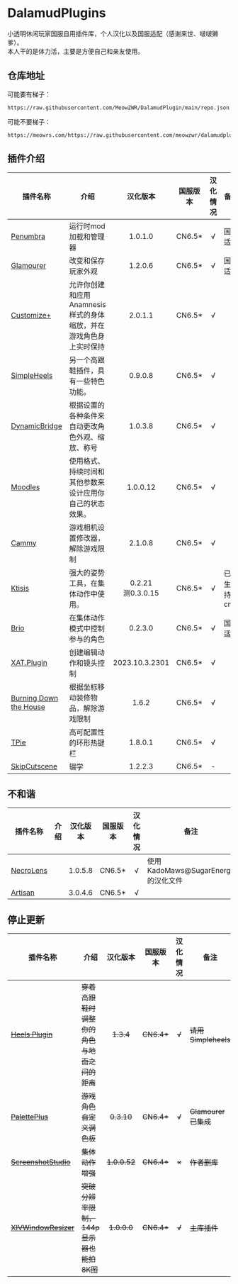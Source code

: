 # DalamudPlugins
小透明休闲玩家国服自用插件库，个人汉化以及国服适配（感谢来世、啵啵獭爹）。\
本人干的是体力活，主要是方便自己和亲友使用。
## 仓库地址
可能要有梯子：
```
https://raw.githubusercontent.com/MeowZWR/DalamudPlugin/main/repo.json
```
可能不要梯子：
```
https://meowrs.com/https://raw.githubusercontent.com/meowzwr/dalamudplugin/main/meowrs.json
```
## 插件介绍

|插件名称|介绍|汉化版本|国服版本|汉化情况|备注|
|--------|----|:------:|:------:|:------:|----|
|[Penumbra](https://github.com/xivdev/Penumbra)|运行时mod加载和管理器|1.0.1.0|CN6.5*|√|国服适配|
|[Glamourer](https://github.com/Ottermandias/Glamourer)|改变和保存玩家外观|1.2.0.6|CN6.5*|√|国服适配|
|[Customize+](https://github.com/Aether-Tools/CustomizePlus)|允许你创建和应用Anamnesis样式的身体缩放，并在游戏角色身上实时保持|2.0.1.1|CN6.5*|√|
|[SimpleHeels](https://github.com/Caraxi/SimpleHeels)|另一个高跟鞋插件，具有一些特色功能。|0.9.0.8|CN6.5*|√|
|[DynamicBridge](https://github.com/NightmareXIV/DynamicBridge)|根据设置的各种条件来自动更改角色外观、缩放、称号|1.0.3.8|CN6.5*|√|
|[Moodles](https://github.com/kawaii/Moodles)|使用格式、持续时间和其他参数来设计应用你自己的状态效果。|1.0.0.12|CN6.5*|√|
|[Cammy](https://github.com/UnknownX7/Cammy)|游戏相机设置修改器，解除游戏限制|2.1.0.8|CN6.5*|√|
|[Ktisis](https://github.com/ktisis-tools/Ktisis)|强大的姿势工具，在集体动作中使用。|0.2.21<br>测0.3.0.15|CN6.5*|√|已原生支持cmp|
|[Brio](https://github.com/AsgardXIV/Brio)|在集体动作模式中控制参与的角色|0.2.3.0|CN6.5*|√|国服适配|
|[XAT.Plugin](https://github.com/AsgardXIV/XAT)|创建编辑动作和镜头控制|2023.10.3.2301|CN6.5*|√|
|[Burning Down the House](https://github.com/LeonBlade/BDTHPlugin)|根据坐标移动装修物品，解除游戏限制|1.6.2|CN6.5*|√|
|[TPie](https://github.com/Tischel/TPie)|高可配置性的环形热键栏|1.8.0.1|CN6.5*|√|
|[SkipCutscene](https://github.com/a08381/Dalamud.SkipCutscene)|辍学|1.2.2.3|CN6.5*|-|

## 不和谐

|插件名称|介绍|汉化版本|国服版本|汉化情况|备注|
|--------|----|:------:|:------:|:------:|----|
|[NecroLens](https://github.com/Jukkales/NecroLens)||1.0.5.8|CN6.5*|√|使用KadoMaws@SugarEnergy的汉化文件|
|[Artisan](https://github.com/PunishXIV/Artisan)||3.0.4.6|CN6.5*|√|

## 停止更新
|插件名称|介绍|汉化版本|国服版本|汉化情况|备注|
|--------|----|:------:|:------:|:------:|----|
|~~[Heels Plugin](https://github.com/LeonBlade/HeelsPlugin)~~|~~穿着高跟鞋时调整你的角色与地面之间的距离~~|~~1.3.4~~|~~CN6.4*~~|~~√~~|~~请用Simpleheels~~|
|~~[PalettePlus](https://github.com/chirpxiv/PalettePlus)~~|~~游戏角色自定义调色板~~|~~0.3.10~~|~~CN6.4*~~|~~√~~|~~Glamourer已集成~~|
|~~[ScreenshotStudio](https://github.com/XIV-Tools/ScreenshotStudio)~~|~~集体动作增强~~|~~1.0.0.52~~|~~CN6.4*~~|~~×~~|~~作者删库~~|
|~~[XIVWindowResizer](https://github.com/AlexCSDev/XIVWindowResizer)~~|~~突破分辨率限制，144p显示器也能拍8K图~~|~~1.0.0.0~~|~~CN6.4*~~|~~√~~|~~主库插件~~|